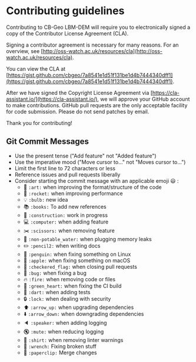 # Contributing guidelines

Contributing to CB-Geo LBM-DEM will require you to electronically signed a copy of the Contributor License Agreement (CLA). 

Signing a contributor agreement is necessary for many reasons. For an overview, see [http://oss-watch.ac.uk/resources/cla](http://oss-watch.ac.uk/resources/cla). 

You can view the CLA at [https://gist.github.com/cbgeo/7a8541e1d51f131be1d4b7444340dff1](https://gist.github.com/cbgeo/7a8541e1d51f131be1d4b7444340dff1). 

After we have signed the Copyright License Agreement via [https://cla-assistant.io/](https://cla-assistant.io/), we will approve your GitHub account to make contributions. GitHub pull requests are the only acceptable facility for code submission. Please do not send patches by email. 

Thank you for contributing!


## Git Commit Messages

* Use the present tense ("Add feature" not "Added feature")
* Use the imperative mood ("Move cursor to..." not "Moves cursor to...")
* Limit the first line to 72 characters or less
* Reference issues and pull requests liberally
* Consider starting the commit message with an applicable emoji :smiley: :
    * :art: `:art:` when improving the format/structure of the code
    * :rocket: `:rocket:` when improving performance
    * :bulb: `:bulb:` new idea
    * :books: `:books:` To add new references
    * :construction: `:construction:` work in progress
    * :computer: `:computer:` when adding feature
    * :scissors: `:scissors:` when removing feature
    * :non-potable_water: `:non-potable_water:` when plugging memory leaks
    * :pencil2: `:pencil2:` when writing docs
    * :penguin: `:penguin:` when fixing something on Linux
    * :apple: `:apple:` when fixing something on macOS
    * :checkered_flag: `:checkered_flag:` when closing pull requests
    * :bug: `:bug:` when fixing a bug
    * :fire: `:fire:` when removing code or files
    * :green_heart: `:green_heart:` when fixing the CI build
    * :dart: `:dart:` when adding tests
    * :lock: `:lock:` when dealing with security
    * :arrow_up: `:arrow_up:` when upgrading dependencies
    * :arrow_down: `:arrow_down:` when downgrading dependencies
    * :speaker: `:speaker:` when adding logging
    * :mute: `:mute:` when reducing logging
    * :shirt: `:shirt:` when removing linter warnings
    * :wrench: `:wrench:` Fixing broken stuff
    * :paperclip: `:paperclip:` Merge changes


